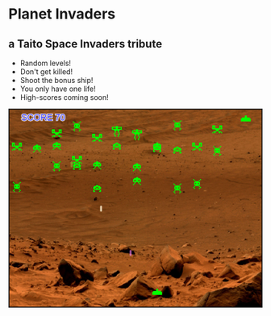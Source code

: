 # Planet Invaders

## a Taito Space Invaders tribute

-   Random levels!
-   Don't get killed!
-   Shoot the bonus ship!
-   You only have one life!
-   High-scores coming soon!

![Planet Invaders](planet-invaders.png)
